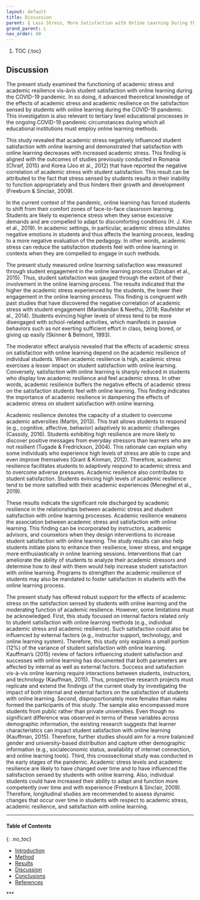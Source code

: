 ```yaml
---
layout: default
title: Discussion 
parent: § Less Stress, More Satisfaction with Online Learning During the COVID-19 Pandemic - The Moderating Role of Academic Resilience  
grand_parent: L
nav_order: 40 
---
```

<style>
.dont-break-out {
  /* These are technically the same, but use both */
  overflow-wrap: break-word;
  word-wrap: break-word;

     -ms-word-break: break-all;
  /* This is the dangerous one in WebKit, as it breaks things wherever */
  word-break: break-all;
  /* Instead use this non-standard one: */
  word-break: break-word;
}

.youtube-container {
    position: relative;
    width: 100%;
    height: 0;
    padding-bottom: 56.25%;
}
.youtube-video {
    position: absolute;
    top: 0;
    left: 0;
    width: 100%;
    height: 100%;
}

</style>

<div class="dont-break-out" markdown="1">

1. TOC
{:toc}

## Discussion
The present study examined the functioning of academic stress and academic resilience vis-àvis student satisfaction with online learning during the COVID-19 pandemic. In so doing, it advanced theoretical knowledge of the effects of academic stress and academic resilience on the satisfaction sensed by students with online learning during the COVID-19 pandemic. This investigation is also relevant to tertiary level educational processes in the ongoing COVID-19 pandemic circumstances during which all educational institutions must employ online learning methods.

This study revealed that academic stress negatively influenced student satisfaction with online learning and demonstrated that satisfaction with online learning decreases with increased academic stress. This finding is aligned with the outcomes of studies previously conducted in Romania (Chraif, 2015) and Korea (Joo et al., 2012) that have reported the negative correlation of academic stress with student satisfaction. This result can be attributed to the fact that stress sensed by students results in their inability to function appropriately and thus hinders their growth and development (Freeburn & Sinclair, 2009).

In the current context of the pandemic, online learning has forced students to shift from their comfort zones of face-to-face classroom learning. Students are likely to experience stress when they sense excessive demands and are compelled to adapt to discomforting conditions (H. J. Kim et al., 2019). In academic settings, in particular, academic stress stimulates negative emotions in students and thus affects the learning process, leading to a more negative evaluation of the pedagogy. In other words, academic stress can reduce the satisfaction students feel with online learning in contexts when they are compelled to engage in such methods.

The present study measured online learning satisfaction was measured through student engagement in the online learning process (Dziuban et al., 2015). Thus, student satisfaction was gauged through the extent of their involvement in the online learning process. The results indicated that the higher the academic stress experienced by the students, the lower their engagement in the online learning process. This finding is congruent with past studies that have discovered the negative correlation of academic stress with student engagement (Manikandan & Neethu, 2018; Raufelder et al., 2014). Students evincing higher levels of stress tend to be more disengaged with school-related activities, which manifests in passive behaviors such as not exerting sufficient effort in class, being bored, or giving up easily (Skinner & Belmont, 1993).

The moderator effect analysis revealed that the effects of academic stress on satisfaction with online learning depend on the academic resilience of individual students. When academic resilience is high, academic stress exercises a lesser impact on student satisfaction with online learning. Conversely, satisfaction with online learning is sharply reduced in students who display low academic resilience and feel academic stress. In other words, academic resilience buffers the negative effects of academic stress on the satisfaction students feel with online learning. This finding indicates the importance of academic resilience in dampening the effects of academic stress on student satisfaction with online learning.

Academic resilience denotes the capacity of a student to overcome academic adversities (Martin, 2013). This trait allows students to respond (e.g., cognitive, affective, behavior) adaptively to academic challenges (Cassidy, 2016). Students exhibiting high resilience are more likely to discover positive messages from everyday stressors than learners who are not resilient (Tugade & Fredrickson, 2004). This rationale can explain why some individuals who experience high levels of stress are able to cope and even improve themselves (Grant & Kinman, 2012). Therefore, academic resilience facilitates students to adaptively respond to academic stress and to overcome adverse pressures. Academic resilience also contributes to student satisfaction. Students evincing high levels of academic resilience tend to be more satisfied with their academic experiences (Meneghel et al., 2019).

These results indicate the significant role discharged by academic resilience in the relationships between academic stress and student satisfaction with online learning processes. Academic resilience weakens the association between academic stress and satisfaction with online learning. This finding can be incorporated by instructors, academic advisors, and counselors when they design interventions to increase student satisfaction with online learning. The study results can also help students initiate plans to enhance their resilience, lower stress, and engage more enthusiastically in online learning sessions. Interventions that can ameliorate the ability of students to analyze their academic stressors and determine how to deal with them would help increase student satisfaction with online learning. Programs to strengthen the academic resilience of students may also be mandated to foster satisfaction in students with the online learning process.

The present study has offered robust support for the effects of academic stress on the satisfaction sensed by students with online learning and the moderating function of academic resilience. However, some limitations must be acknowledged. First, this study focused on internal factors related only to student satisfaction with online learning methods (e.g., individual academic stress and academic resilience). Such satisfaction could also be influenced by external factors (e.g., instructor support, technology, and online learning system). Therefore, this study only explains a small portion (12%) of the variance of student satisfaction with online learning. Kauffman’s (2015) review of factors influencing student satisfaction and successes with online learning has documented that both parameters are affected by internal as well as external factors. Success and satisfaction vis-à-vis online learning require interactions between students, instructors, and technology (Kauffman, 2015). Thus, prospective research projects must replicate and extend the findings of the current study by investigating the impact of both internal and external factors on the satisfaction of students with online learning. Second, disproportionately more females than males formed the participants of this study. The sample also encompassed more students from public rather than private universities. Even though no significant difference was observed in terms of these variables across demographic information, the existing research suggests that learner characteristics can impact student satisfaction with online learning (Kauffman, 2015). Therefore, further studies should aim for a more balanced gender and university-based distribution and capture other demographic information (e.g., socialeconomic status, availability of internet connection, and online learning tools). Third, this crosssectional study was conducted in the early stages of the pandemic. Academic stress levels and academic resilience are likely to have changed over time and to have influenced the satisfaction sensed by students with online learning. Also, individual students could have increased their ability to adapt and function more competently over time and with experience (Freeburn & Sinclair, 2009). Therefore, longitudinal studies are recommended to assess dynamic changes that occur over time in students with respect to academic stress, academic resilience, and satisfaction with online learning.

***

#### Table of Contents
{: .no_toc}

<ul><li> <a href="/docs/L/Less-Stress-More-Satisfaction-with-Online-Learning-During-the-COVID-19-Pandemic-The-Moderating-Role-of-Academic-Resilience-1/">
Introduction</a></li><li> <a href="/docs/L/Less-Stress-More-Satisfaction-with-Online-Learning-During-the-COVID-19-Pandemic-The-Moderating-Role-of-Academic-Resilience-2/">
Method</a></li><li> <a href="/docs/L/Less-Stress-More-Satisfaction-with-Online-Learning-During-the-COVID-19-Pandemic-The-Moderating-Role-of-Academic-Resilience-3/">
Results</a></li><li> <a href="/docs/L/Less-Stress-More-Satisfaction-with-Online-Learning-During-the-COVID-19-Pandemic-The-Moderating-Role-of-Academic-Resilience-4/">
Discussion</a></li><li> <a href="/docs/L/Less-Stress-More-Satisfaction-with-Online-Learning-During-the-COVID-19-Pandemic-The-Moderating-Role-of-Academic-Resilience-5/">
Conclusions</a></li><li> <a href="/docs/L/Less-Stress-More-Satisfaction-with-Online-Learning-During-the-COVID-19-Pandemic-The-Moderating-Role-of-Academic-Resilience-6/">
References</a></li></ul>
***

</div>
